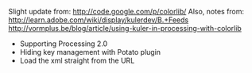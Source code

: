 Slight update from: http://code.google.com/p/colorlib/
Also, notes from:
http://learn.adobe.com/wiki/display/kulerdev/B.+Feeds
http://vormplus.be/blog/article/using-kuler-in-processing-with-colorlib

- Supporting Processing 2.0
- Hiding key management with Potato plugin
- Load the xml straight from the URL